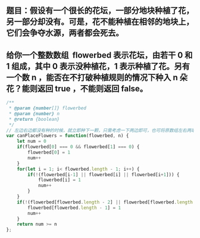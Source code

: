 ## 题目：假设有一个很长的花坛，一部分地块种植了花，另一部分却没有。可是，花不能种植在相邻的地块上，它们会争夺水源，两者都会死去。

## 给你一个整数数组  flowerbed 表示花坛，由若干 0 和 1 组成，其中 0 表示没种植花，1 表示种植了花。另有一个数 n ，能否在不打破种植规则的情况下种入 n 朵花？能则返回 true ，不能则返回 false。

```js
/**
 * @param {number[]} flowerbed
 * @param {number} n
 * @return {boolean}
 */
// 左边右边都没有种的时候，就立即种下一颗，只需考虑一下两边即可，也可将原数组左右两端加上0，就不用进行判断了
var canPlaceFlowers = function(flowerbed, n) {
    let num = 0
    if(flowerbed[0] === 0 && flowerbed[1] === 0) {
        flowerbed[0] = 1
        num++
    }
    for(let i = 1; i< flowerbed.length - 1; i++) {
        if(!(flowerbed[i-1] || flowerbed[i] || flowerbed[i+1])) {
            flowerbed[i] = 1
            num++
        }
    }
    if(!(flowerbed[flowerbed.length - 2] || flowerbed[flowerbed.length - 1])) {
        flowerbed[flowerbed.length - 1] = 1
        num++
    }
    return num >= n
};
```